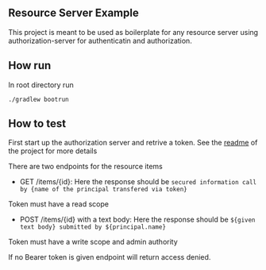 ## Resource Server Example

This project is meant to be used as boilerplate for any resource
server using authorization-server for authenticatin and authorization.

## How run

In root directory run

```$xslt
./gradlew bootrun
```

## How to test

First start up the authorization server and retrive a token. 
See the [readme](https://github.com/opencarrentalproject/authorization-service/blob/master/README.md) of the project for more details

There are two endpoints for the resource items

- GET /items/{id}: Here the response should be `secured information call by {name of the principal transfered via token}`

Token must have a read scope

- POST /items/{id} with a text body: Here the response should be `${given text body} submitted by ${principal.name}`

Token must have a write scope and admin authority

If no Bearer token is given endpoint will return access denied.

